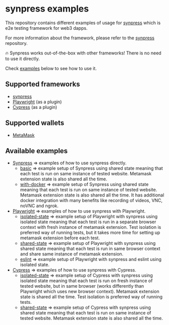 # synpress examples

This repository contains different examples of usage for [synpress](https://github.com/Synthetixio/synpress) which is e2e testing framework for web3 dapps.

For more information about the framework, please refer to the [synpress](https://github.com/Synthetixio/synpress) repository.

🔥 Synpress works out-of-the-box with other frameworks! There is no need to use it directly.

Check [examples](https://github.com/drptbl/synpress-examples#available-examples) below to see how to use it.

## Supported frameworks

- [synpress](https://github.com/Synthetixio/synpress)
- [Playwright](https://playwright.dev/) (as a plugin)
- [Cypress](https://github.com/cypress-io/cypress) (as a plugin)

## Supported wallets

- [MetaMask](https://metamask.io/)

## Available examples

- [Synpress](https://github.com/drptbl/synpress-examples/tree/master/synpress) => examples of how to use synpress directly.
  - [basic](https://github.com/drptbl/synpress-examples/tree/master/synpress/basic) => example setup of Synpress using shared state meaning that each test is run on same instance of tested website. Metamask extension state is also shared all the time.
  - [with-docker](https://github.com/drptbl/synpress-examples/tree/master/synpress/with-docker) => example setup of Synpress using shared state meaning that each test is run on same instance of tested website. Metamask extension state is also shared all the time. It has additional docker integration with many benefits like recording of videos, VNC, noVNC and ngrok.
- [Playwright](https://github.com/drptbl/synpress-examples/tree/master/playwright) => examples of how to use synpress with Playwright.
  - [isolated-state](https://github.com/drptbl/synpress-examples/tree/master/playwright/isolated-state) => example setup of Playwright with synpress using isolated state meaning that each test is run in a separate browser context with fresh instance of metamask extension. Test isolation is preferred way of running tests, but it takes more time for setting up metamask extension before each test.
  - [shared-state](https://github.com/drptbl/synpress-examples/tree/master/playwright/shared-state) => example setup of Playwright with synpress using shared state meaning that each test is run in same browser context and share same instance of metamask extension.
  - [eslint](https://github.com/drptbl/synpress-examples/tree/master/playwright/eslint) => example setup of Playwright with synpress and eslint using isolated state.
- [Cypress](https://github.com/drptbl/synpress-examples/tree/master/cypress) => examples of how to use synpress with Cypress.
  - [isolated-state](https://github.com/drptbl/synpress-examples/tree/master/cypress/isolated-state) => example setup of Cypress with synpress using isolated state meaning that each test is run on fresh instance of tested website, but in same browser (works differently than Playwright which uses new browser context). Metamask extension state is shared all the time. Test isolation is preferred way of running tests.
  - [shared-state](https://github.com/drptbl/synpress-examples/tree/master/cypress/shared-state) => example setup of Cypress with synpress using shared state meaning that each test is run on same instance of tested website. Metamask extension state is also shared all the time.
